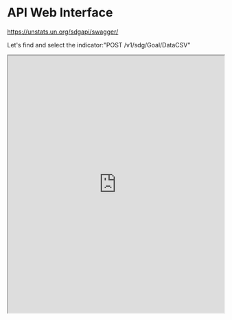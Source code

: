 # API Web Interface
<https://unstats.un.org/sdgapi/swagger/>

Let's find and select the indicator:"POST /v1/sdg/Goal/DataCSV"

<iframe src="https://unstats.un.org/sdgapi/swagger/" width="100%" height="600px"></iframe>
